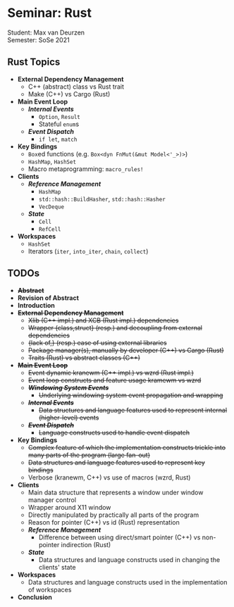 # Seminar: Rust

Student: Max van Deurzen<br/>
Semester: SoSe 2021


## Rust Topics
- **External Dependency Management**
	- C++ (abstract) class vs Rust trait
	- Make (C++) vs Cargo (Rust)
- **Main Event Loop**
	- **_Internal Events_**
		- `Option`, `Result`
		- Stateful `enum`s
	- **_Event Dispatch_**
		- `if let`, `match`
- **Key Bindings**
	- `Box`ed functions (e.g. `Box<dyn FnMut(&mut Model<'_>)>`)
	- `HashMap`, `HashSet`
	- Macro metaprogramming: `macro_rules!`
- **Clients**
	- **_Reference Management_**
		- `HashMap`
		- `std::hash::BuildHasher`, `std::hash::Hasher`
		- `VecDeque`
	- **_State_**
		- `Cell`
		- `RefCell`
- **Workspaces**
	- `HashSet`
	- Iterators (`iter`, `into_iter`, `chain`, `collect`)


## TODOs

- ~~**Abstract**~~
- **Revision of Abstract**
- **Introduction**
- ~~**External Dependency Management**~~
	- ~~Xlib (C++ impl.) and XCB (Rust impl.) dependencies~~
	- ~~Wrapper {class,struct} (resp.) and decoupling from external dependencies~~
	- ~~{lack of,} (resp.) ease of using external libraries~~
	- ~~Package manager(s), manually by developer (C++) vs Cargo (Rust)~~
	- ~~Traits (Rust) vs abstract classes (C++)~~
- ~~**Main Event Loop**~~
	- ~~Event dynamic kranewm (C++ impl.) vs wzrd (Rust impl.)~~
	- ~~Event loop constructs and feature usage kramewm vs wzrd~~
	- ~~**_Windowing System Events_**~~
		- ~~Underlying windowing system event propagation and wrapping~~
	- ~~**_Internal Events_**~~
		- ~~Data structures and language features used to represent internal (higher-level) events~~
	- ~~**_Event Dispatch_**~~
		- ~~Language constructs used to handle event dispatch~~
- **Key Bindings**
	- ~~Complex feature of which the implementation constructs trickle into many parts of the program (large fan-out)~~
	- ~~Data structures and language features used to represent key bindings~~
	- Verbose (kranewm, C++) vs use of macros (wzrd, Rust)
- **Clients**
	- Main data structure that represents a window under window manager control
	- Wrapper around X11 window
	- Directly manipulated by practically all parts of the program
	- Reason for pointer (C++) vs id (Rust) representation
	- **_Reference Management_**
		- Difference between using direct/smart pointer (C++) vs non-pointer indirection (Rust)
	- **_State_**
		- Data structures and language constructs used in changing the clients' state
- **Workspaces**
	- Data structures and language constructs used in the implementation of workspaces
- **Conclusion**

